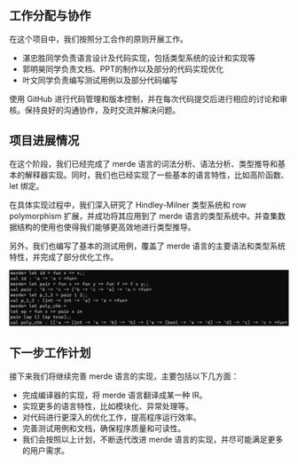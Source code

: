 ## 工作分配与协作

在这个项目中，我们按照分工合作的原则开展工作。

- 湛忠胜同学负责语言设计及代码实现，包括类型系统的设计和实现等
- 郭明昊同学负责文档、PPT的制作以及部分的代码实现优化
- 叶文同学负责编写测试用例以及部分代码编写

使用 GitHub 进行代码管理和版本控制，并在每次代码提交后进行相应的讨论和审核。保持良好的沟通协作，及时交流并解决问题。


## 项目进展情况

在这个阶段，我们已经完成了 merde 语言的词法分析、语法分析、类型推导和基本的解释器实现。同时，我们也已经实现了一些基本的语言特性，比如高阶函数、let 绑定。

在具体实现过程中，我们深入研究了 Hindley-Milner 类型系统和 row polymorphism 扩展，并成功将其应用到了 merde 语言的类型系统中。并查集数据结构的使用也使得我们能够更高效地进行类型推导。

另外，我们也编写了基本的测试用例，覆盖了 merde 语言的主要语法和类型系统特性，并完成了部分优化工作。

![](../img/20230511151415.jpg)

## 下一步工作计划

接下来我们将继续完善 merde 语言的实现，主要包括以下几方面：

- 完成编译器的实现，将 merde 语言翻译成某一种 IR。
- 实现更多的语言特性，比如模块化、异常处理等。
- 对代码进行更深入的优化工作，提高程序运行效率。
- 完善测试用例和文档，确保程序质量和可读性。
- 我们会按照以上计划，不断迭代改进 merde 语言的实现，并尽可能满足更多的用户需求。